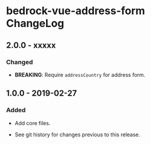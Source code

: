 # bedrock-vue-address-form ChangeLog

## 2.0.0 - xxxxx

### Changed

- **BREAKING**: Require `addressCountry` for address form.

## 1.0.0 - 2019-02-27

### Added
- Add core files.

- See git history for changes previous to this release.

